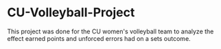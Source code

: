 # CU-Volleyball-Project
This project was done for the CU women's volleyball team to analyze the effect earned points and unforced errors had on a sets outcome. 
